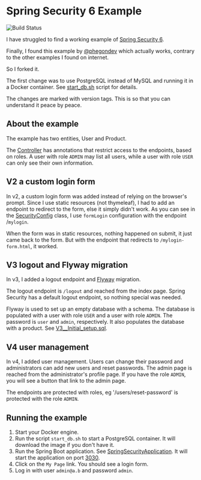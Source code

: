 # Spring Security 6 Example

![Build Status](https://github.com/perty/springboot-security-6/actions/workflows/maven.yml/badge.svg)

I have struggled to find a working example of [Spring Security 6](https://spring.io/projects/spring-security).

Finally, I found this example by [@phegondev](https://github.com/phegondev) which actually works, contrary to the other
examples I found on internet.

So I forked it.

The first change was to use PostgreSQL instead of MySQL and running it in a Docker container.
See [start_db.sh](start_db.sh) script for details.

The changes are marked with version tags. This is so that you can understand it
peace by peace.

## About the example

The example has two entities, User and Product.

The [Controller](src/main/java/se/artcomputer/edu/security6/controller/Controller.java)
has annotations that restrict access to the endpoints, based on roles. A user with role `ADMIN` may list all users,
while
a user with role `USER` can only see their own information.

## V2 a custom login form

In v2, a custom login form was added instead of relying on the browser's prompt. Since I use static resources (not
thymeleaf), I had to add an endpoint to redirect to the form, else it simply didn't work. As you can see in the
[SecurityConfig](src/main/java/se/artcomputer/edu/security6/config/SecurityConfig.java) class, I use `formLogin`
configuration with the endpoint /`mylogin`.

When the form was in static resources, nothing happened on submit, it just came back to the form. But with the endpoint
that redirects to `/mylogin-form.html`, it worked.

## V3 logout and Flyway migration

In v3, I added a logout endpoint and [Flyway](https://www.red-gate.com/products/flyway/community) migration.

The logout endpoint is `/logout` and reached from the index page. Spring Security has a default logout endpoint, so
nothing special was needed.

Flyway is used to set up an empty database with a schema. The database is populated with a user with role `USER`
and a user with role `ADMIN`. The password is `user` and `admin`, respectively. It also populates the database with
a product. See [V3__Initial_setup.sql](src/main/resources/db/migration/V1__Initial_setup.sql).

## V4 user management

In v4, I added user management. Users can change their password and administrators can add new users and reset
passwords. The admin page is reached from the administrator's profile page. If you have the role `ADMIN`, you will see
a button that link to the admin page.

The endpoints are protected with roles, eg '/users/reset-password' is protected with the role `ADMIN`.

## Running the example

1. Start your Docker engine.
2. Run the script `start_db.sh` to start a PostgreSQL container. It will
   download the image if you don't have it.
3. Run the Spring Boot application.
   See [SpringSecurityApplication](src/main/java/se/artcomputer/edu/security6/SpringSecurityApplication.java).
   It will start the application on port [3030](http://localhost:3030).
4. Click on the `My Page` link. You should see a login form.
5. Log in with user `admin@a.b` and password `admin`.


